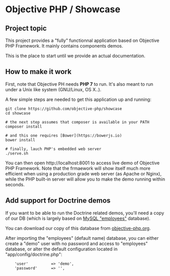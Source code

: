 # Objective PHP / Showcase

## Project topic

This project provides a "fully" functionnal application based on Objective PHP Framework. It mainly contains components demos.

This is the place to start until we provide an actual documentation.

## How to make it work

First, note that Objective PH needs **PHP 7** to run. It's also meant to run under a Unix like system (GNU/Linux, OS X..).

A few simple steps are needed to get this application up and running:

```
git clone https://github.com/objective-php/showcase
cd showcase

# the next step assumes that composer is available in your PATH
composer install

# and this one requires [Bower](https://bowerjs.io)
bower install

# finally, lauch PHP's embedded web server 
./serve.sh
```

You can then open http://localhost:8001 to access live demo of Objective PHP Framework. Note that the frmaework will show itself much more efficient when using a production grade web server (as Apache or Nginx), while the PHP built-in server will allow you to make the demo running within seconds.

## Add support for Doctrine demos

If you want to be able to run the Doctrine related demos, you'll need a copy of our DB (which is largely based on [MySQL "employees"](http://dev.mysql.com/doc/employee/en/employees-introduction.html) database).

You can download our copy of this database from [objective-php.org](http://objective-php.org/employees.sql.gz).

After importing the "employees" (default name) database, you can either create a "demo" user with no password and access to "employees" database, or alter the default configuration located in "app/config/doctrine.php":

```
    'user'          => 'demo',
    'password'      => '',
```


